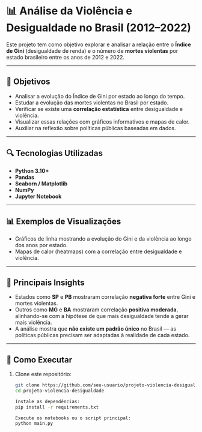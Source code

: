 # 📊 Análise da Violência e Desigualdade no Brasil (2012–2022)

Este projeto tem como objetivo explorar e analisar a relação entre o **Índice de Gini** (desigualdade de renda) e o número de **mortes violentas** por estado brasileiro entre os anos de 2012 e 2022.

---

## 📌 Objetivos

- Analisar a evolução do Índice de Gini por estado ao longo do tempo.
- Estudar a evolução das mortes violentas no Brasil por estado.
- Verificar se existe uma **correlação estatística** entre desigualdade e violência.
- Visualizar essas relações com gráficos informativos e mapas de calor.
- Auxiliar na reflexão sobre políticas públicas baseadas em dados.

---

## 🔍 Tecnologias Utilizadas

- **Python 3.10+**
- **Pandas**
- **Seaborn / Matplotlib**
- **NumPy**
- **Jupyter Notebook**

---

## 📊 Exemplos de Visualizações

- Gráficos de linha mostrando a evolução do Gini e da violência ao longo dos anos por estado.
- Mapas de calor (heatmaps) com a correlação entre desigualdade e violência.

---

## 🧠 Principais Insights

- Estados como **SP** e **PB** mostraram correlação **negativa forte** entre Gini e mortes violentas.
- Outros como **MG** e **BA** mostraram correlação **positiva moderada**, alinhando-se com a hipótese de que mais desigualdade tende a gerar mais violência.
- A análise mostra que **não existe um padrão único** no Brasil — as políticas públicas precisam ser adaptadas à realidade de cada estado.

---

## 🚀 Como Executar

1. Clone este repositório:

   ```bash
   git clone https://github.com/seu-usuario/projeto-violencia-desigualdade.git
   cd projeto-violencia-desigualdade

   Instale as dependências:
   pip install -r requirements.txt

   Execute os notebooks ou o script principal:
   python main.py

